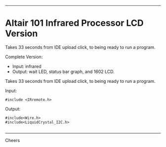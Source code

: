 --------------------------------------------------------------------------------
# Altair 101 Infrared Processor LCD Version

Takes 33 seconds from IDE upload click, to being ready to run a program.

Complete Version:
+ Input: infrared
+ Output: wait LED, status bar graph, and 1602 LCD.

Takes 33 seconds from IDE upload click, to being ready to run a program.

Input:
````
#include <IRremote.h>
````

Output:
````
#include<Wire.h>
#include<LiquidCrystal_I2C.h>


````

--------------------------------------------------------------------------------
Cheers